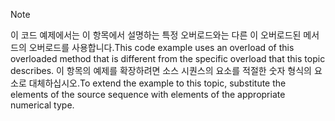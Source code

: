 > [!NOTE]
>  <span data-ttu-id="201d8-101">이 코드 예제에서는 이 항목에서 설명하는 특정 오버로드와는 다른 이 오버로드된 메서드의 오버로드를 사용합니다.</span><span class="sxs-lookup"><span data-stu-id="201d8-101">This code example uses an overload of this overloaded method that is different from the specific overload that this topic describes.</span></span> <span data-ttu-id="201d8-102">이 항목의 예제를 확장하려면 소스 시퀀스의 요소를 적절한 숫자 형식의 요소로 대체하십시오.</span><span class="sxs-lookup"><span data-stu-id="201d8-102">To extend the example to this topic, substitute the elements of the source sequence with elements of the appropriate numerical type.</span></span>